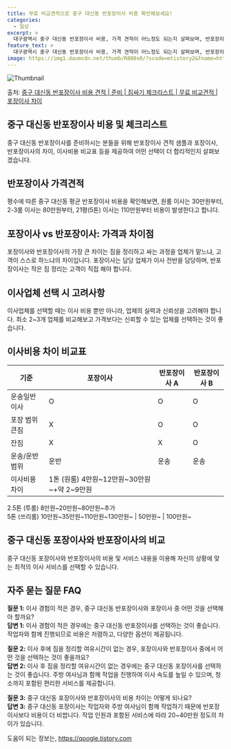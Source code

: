 ```yaml
---
title: 무료 비교견적으로 중구 대신동 반포장이사 비용 확인해보세요!
categories:
  - 일상
excerpt: >
  대구광역시 중구 대신동 반포장이사 비용, 가격 견적이 어느정도 되는지 살펴보며, 반포장이사를 준비함에 있어 짐싸기 준비 체크리스트가 무엇인지 보겠습니다. 마지막으로 포장이사와 차이점을 통해 무료 비교견적으로 어떤 것이 더 합리적인 선택인지 공유 드립니다.중구 대신동 포장이사 견적 샘플 보기 👈 클릭중구 대신동 포장이사 가격 살펴보기 👈 클릭중구 대신동 반포장이사 평균 이사 비용평수중구 대신동 평균 이사 비용원룸 이사9평 이하 (1톤)30만원~투룸/쓰리룸 이사16평 ~ 20평 (2.5톤)80만원~쓰리룸 이사21평 (5톤) ~110만원~우리집 무료 이사견적 받기 👈 클릭포장 vs 반포장: 이사 방식의 큰 차이이사시 포장과 반포장의 가장 큰 차이점은 짐을 정리하고 싸는 과정을 업체가 맡느냐, 고객이 스스..
feature_text: >
  대구광역시 중구 대신동 반포장이사 비용, 가격 견적이 어느정도 되는지 살펴보며, 반포장이사를 준비함에 있어 짐싸기 준비 체크리스트가 무엇인지 보겠습니다. 마지막으로 포장이사와 차이점을 통해 무료 비교견적으로 어떤 것이 더 합리적인 선택인지 공유 드립니다.중구 대신동 포장이사 견적 샘플 보기 👈 클릭중구 대신동 포장이사 가격 살펴보기 👈 클릭중구 대신동 반포장이사 평균 이사 비용평수중구 대신동 평균 이사 비용원룸 이사9평 이하 (1톤)30만원~투룸/쓰리룸 이사16평 ~ 20평 (2.5톤)80만원~쓰리룸 이사21평 (5톤) ~110만원~우리집 무료 이사견적 받기 👈 클릭포장 vs 반포장: 이사 방식의 큰 차이이사시 포장과 반포장의 가장 큰 차이점은 짐을 정리하고 싸는 과정을 업체가 맡느냐, 고객이 스스..
image: https://img1.daumcdn.net/thumb/R800x0/?scode=mtistory2&fname=https%3A%2F%2Fblog.kakaocdn.net%2Fdn%2FCDUgo%2FbtsHbt8b8hv%2FPw744mX8cg793AbJKzrPwK%2Fimg.webp
---
```


![Thumbnail](https://img1.daumcdn.net/thumb/R800x0/?scode=mtistory2&fname=https%3A%2F%2Fblog.kakaocdn.net%2Fdn%2FCDUgo%2FbtsHbt8b8hv%2FPw744mX8cg793AbJKzrPwK%2Fimg.webp)

<p>출처: <a href="https://qoogle.tistory.com/9632" rel="dofollow">중구 대신동 반포장이사 비용 견적 | 준비 | 짐싸기 체크리스트 | 무료 비교견적 | 포장이사 차이</a> </p>

## 중구 대신동 반포장이사 비용 및 체크리스트

중구 대신동 반포장이사를 준비하시는 분들을 위해 반포장이사 견적 샘플과 포장이사, 반포장이사의 차이, 이사비용 비교표 등을 제공하여 어떤
선택이 더 합리적인지 살펴보겠습니다.

## 반포장이사 가격견적

평수에 따른 중구 대신동 평균 반포장이사 비용을 확인해보면, 원룸 이사는 30만원부터, 2-3룸 이사는 80만원부터, 21평(5톤) 이사는
110만원부터 비용이 발생한다고 합니다.

## 포장이사 vs 반포장이사: 가격과 차이점

포장이사와 반포장이사의 가장 큰 차이는 짐을 정리하고 싸는 과정을 업체가 맡느냐, 고객이 스스로 하느냐의 차이입니다. 포장이사는 담당 업체가
이사 전반을 담당하며, 반포장이사는 작은 짐 정리는 고객이 직접 해야 합니다.

## 이사업체 선택 시 고려사항

이사업체를 선택할 때는 이사 비용 뿐만 아니라, 업체의 실력과 신뢰성을 고려해야 합니다. 최소 2~3개 업체를 비교해보고 가격보다는 신뢰할
수 있는 업체를 선택하는 것이 좋습니다.

## 이사비용 차이 비교표

**기준** | **포장이사** | **반포장이사 A** | **반포장이사 B**  
---|---|---|---  
운송일반이사 | O | O | O  
포장 범위큰짐 | X | O | O  
잔짐 | X | X | O  
운송/운반 범위 | 운반 | 운송 | 운송  
이사비용 차이 | 1톤 (원룸) 4만원~12만원~30만원~+약 2~9만원  
2.5톤 (투룸) 8만원~20만원~80만원~추가  
5톤 (쓰리룸) 10만원~35만원~110만원~130만원~ | 50만원~ | 100만원~  
  
## 중구 대신동 포장이사와 반포장이사의 비교

중구 대신동 포장이사와 반포장이사의 비용 및 서비스 내용을 이용해 자신의 상황에 맞는 최적의 이사 서비스를 선택할 수 있습니다.

## 자주 묻는 질문 FAQ

**질문 1:** 이사 경험이 적은 경우, 중구 대신동 반포장이사와 포장이사 중 어떤 것을 선택해아 할까요?  
**답변 1:** 이사 경험이 적은 경우에는 중구 대신동 반포장이사를 선택하는 것이 좋습니다. 작업자와 함께 진행되므로 비용은 저렴하고,
다양한 옵션이 제공됩니다.

**질문 2:** 이사 후에 짐을 정리할 여유시간이 없는 경우, 포장이사와 반포장이사 중에서 어떤 것을 선택하는 것이 좋을까요?  
**답변 2:** 이사 후 짐을 정리할 여유시간이 없는 경우에는 중구 대신동 포장이사를 선택하는 것이 좋습니다. 주방 여사님과 함께 작업을
진행하여 이사 속도를 높일 수 있으며, 청소까지 포함된 편리한 서비스를 제공합니다.

**질문 3:** 중구 대신동 포장이사와 반포장이사의 비용 차이는 어떻게 되나요?  
**답변 3:** 중구 대신동 포장이사는 작업자와 주방 여사님이 함께 작업하기 때문에 반포장이사보다 비용이 더 비쌉니다. 작업 인원과 포함된
서비스에 따라 20~40만원 정도의 차이가 있습니다.



 

도움이 되는 정보는, <a href="https://qoogle.tistory.com" rel="dofollow">https://qoogle.tistory.com</a>


